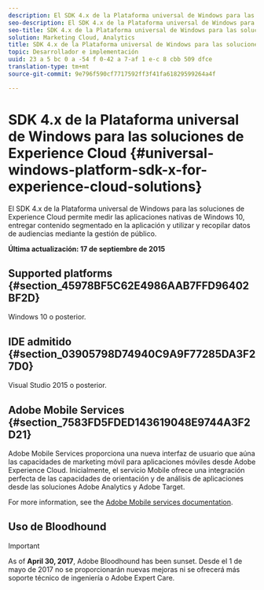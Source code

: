 ```yaml
---
description: El SDK 4.x de la Plataforma universal de Windows para las soluciones de Experience Cloud permite medir las aplicaciones nativas de Windows 10, entregar contenido segmentado en la aplicación y utilizar y recopilar datos de audiencias mediante la gestión de público.
seo-description: El SDK 4.x de la Plataforma universal de Windows para las soluciones de Experience Cloud permite medir las aplicaciones nativas de Windows 10, entregar contenido segmentado en la aplicación y utilizar y recopilar datos de audiencias mediante la gestión de público.
seo-title: SDK 4.x de la Plataforma universal de Windows para las soluciones de Experience Cloud
solution: Marketing Cloud, Analytics
title: SDK 4.x de la Plataforma universal de Windows para las soluciones de Experience Cloud
topic: Desarrollador e implementación
uuid: 23 a 5 bc 0 a -54 f 0-42 a 7-af 1 e-c 8 cbb 509 dfce
translation-type: tm+mt
source-git-commit: 9e796f590cf7717592ff3f41fa61829599264a4f

---
```



# SDK 4.x de la Plataforma universal de Windows para las soluciones de Experience Cloud {#universal-windows-platform-sdk-x-for-experience-cloud-solutions}

El SDK 4.x de la Plataforma universal de Windows para las soluciones de Experience Cloud permite medir las aplicaciones nativas de Windows 10, entregar contenido segmentado en la aplicación y utilizar y recopilar datos de audiencias mediante la gestión de público.

**Última actualización: 17 de septiembre de 2015**

## Supported platforms {#section_45978BF5C62E4986AAB7FFD96402BF2D}

Windows 10 o posterior.

## IDE admitido {#section_03905798D74940C9A9F77285DA3F27D0}

Visual Studio 2015 o posterior.

## Adobe Mobile Services {#section_7583FD5FDED143619048E9744A3F2D21}

Adobe Mobile Services proporciona una nueva interfaz de usuario que aúna las capacidades de marketing móvil para aplicaciones móviles desde Adobe Experience Cloud. Inicialmente, el servicio Mobile ofrece una integración perfecta de las capacidades de orientación y de análisis de aplicaciones desde las soluciones Adobe Analytics y Adobe Target.

For more information, see the [Adobe Mobile services documentation](/help/using/home.md).

## Uso de Bloodhound

>[!IMPORTANT]
>
>As of **April 30, 2017**, Adobe Bloodhound has been
sunset. Desde el 1 de mayo de 2017 no se proporcionarán nuevas mejoras ni se ofrecerá más soporte técnico de ingeniería o Adobe Expert Care.
